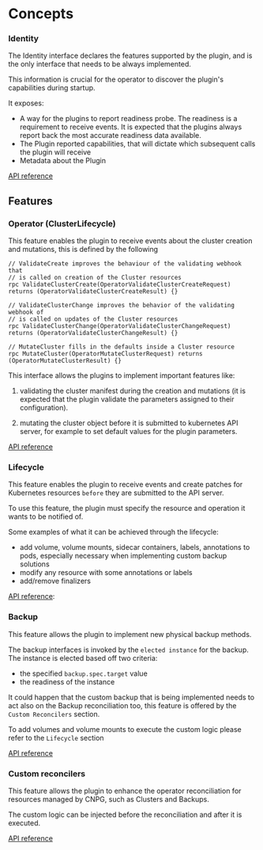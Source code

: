 # Concepts

### Identity

The Identity interface declares the features supported by the plugin, and is the only interface that needs to be always
implemented.

This information is crucial for the operator to discover the plugin's
capabilities during startup.

It exposes:
- A way for the plugins to report readiness probe. The readiness is a requirement to receive events.
It is expected that the plugins always report back the most accurate readiness data available.
- The Plugin reported capabilities, that will dictate which subsequent calls the plugin will receive
- Metadata about the Plugin

[API reference](https://github.com/cloudnative-pg/cnpg-i/blob/main/proto/identity.proto)

## Features

### Operator (ClusterLifecycle)

This feature enables the plugin to receive events about the cluster
creation and mutations, this is defined by the following

```
// ValidateCreate improves the behaviour of the validating webhook that
// is called on creation of the Cluster resources
rpc ValidateClusterCreate(OperatorValidateClusterCreateRequest) returns (OperatorValidateClusterCreateResult) {}

// ValidateClusterChange improves the behavior of the validating webhook of
// is called on updates of the Cluster resources
rpc ValidateClusterChange(OperatorValidateClusterChangeRequest) returns (OperatorValidateClusterChangeResult) {}

// MutateCluster fills in the defaults inside a Cluster resource
rpc MutateCluster(OperatorMutateClusterRequest) returns (OperatorMutateClusterResult) {}
```

This interface allows the plugins to implement important features like:

1. validating the cluster manifest during the creation and mutations
   (it is expected that the plugin validate the parameters assigned to
   their configuration).

2. mutating the cluster object before it is submitted to kubernetes API
   server, for example to set default values for the plugin parameters.

[API reference](https://github.com/cloudnative-pg/cnpg-i/blob/main/proto/operator.proto)

### Lifecycle

This feature enables the plugin to receive events and create patches
for Kubernetes resources `before` they are submitted to the API server.

To use this feature, the plugin must specify the resource and operation
it wants to be notified of.

Some examples of what it can be achieved through the lifecycle:
- add volume, volume mounts, sidecar containers, labels, annotations to pods, especially necessary when implementing
custom backup solutions
- modify any resource with some annotations or labels
- add/remove finalizers

[API reference](https://github.com/cloudnative-pg/cnpg-i/blob/main/proto/operator_lifecycle.proto):

### Backup

This feature allows the plugin to implement new physical backup methods.

The backup interfaces is invoked by the `elected instance` for the backup.
The instance is elected based off two criteria:
- the specified `backup.spec.target` value
- the readiness of the instance

It could happen that the custom backup that is being implemented needs to act also on the Backup reconciliation too,
this feature is offered by the `Custom Reconcilers` section.

To add volumes and volume mounts to execute the custom logic please refer to the `Lifecycle` section

[API reference](https://github.com/cloudnative-pg/cnpg-i/blob/main/proto/backup.proto)


### Custom reconcilers

This feature allows the plugin to enhance the operator
reconciliation for resources managed by CNPG, such as Clusters
and Backups.

The custom logic can be injected before the reconciliation and after it is executed.

[API reference](https://github.com/cloudnative-pg/cnpg-i/blob/main/proto/reconciler.proto)




